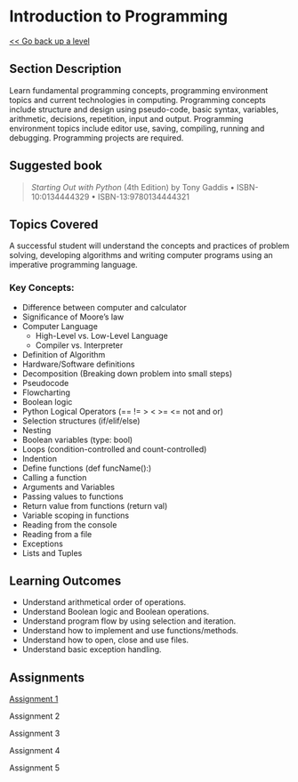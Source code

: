 # Introduction to Programming

[<< Go back up a level](/Year_One/Year_One.md)

## Section Description

Learn fundamental programming concepts, programming environment topics and current technologies in computing. Programming concepts include structure and design using pseudo-code, basic syntax, variables, arithmetic, decisions, repetition, input and output. Programming environment topics include editor use, saving, compiling, running and debugging. Programming projects are required.

## Suggested book 

> *Starting Out with Python* (4th Edition) by Tony Gaddis • ISBN-10:0134444329 • ISBN-13:9780134444321

## Topics Covered 

A successful student will understand the concepts and practices of problem solving, developing algorithms and writing computer programs using an imperative programming language. 

### Key Concepts:

*   Difference between computer and calculator
*	Significance of Moore’s law
*	Computer Language
    * High-Level vs. Low-Level Language
    * Compiler vs. Interpreter
*   Definition of Algorithm
*   Hardware/Software definitions
*   Decomposition (Breaking down problem into small steps)
*   Pseudocode
*   Flowcharting
*	Boolean logic
*	Python Logical Operators (== != > < >= <= not and or)
*   Selection structures (if/elif/else)
*   Nesting
*   Boolean variables (type: bool)
*   Loops (condition-controlled and count-controlled)
*   Indention
*	Define functions (def funcName():)
*	Calling a function
*   Arguments and Variables
*	Passing values to functions
*	Return value from functions (return val)
*	Variable scoping in functions
*   Reading from the console
*   Reading from a file
*   Exceptions
*   Lists and Tuples





## Learning Outcomes 

*   Understand arithmetical order of operations.
*   Understand Boolean logic and Boolean operations.
*   Understand program flow by using selection and iteration.
*   Understand how to implement and use functions/methods.
*   Understand how to open, close and use files.
*   Understand basic exception handling.

## Assignments

[Assignment 1](Assignment1.md)

Assignment 2

Assignment 3

Assignment 4

Assignment 5